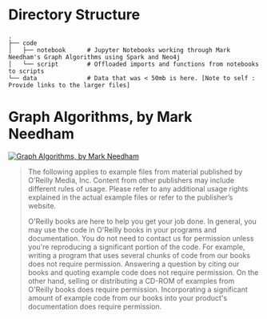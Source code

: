 # Directory Structure

	.
	├── code 
	│   ├── notebook      # Jupyter Notebooks working through Mark Needham's Graph Algorithms using Spark and Neo4j
	│   └── script        # Offloaded imports and functions from notebooks to scripts
	└── data              # Data that was < 50mb is here. [Note to self : Provide links to the larger files]


# Graph Algorithms, by Mark Needham
	  
[![Graph Algorithms, by Mark Needham](http://akamaicovers.oreilly.com/images/9781492047612/cat.gif)](https://www.safaribooksonline.com/library/view/title/9781492047674//)
	  
> The following applies to example files from material published by O’Reilly Media, Inc. Content from other publishers may include different rules of usage. Please refer to any additional usage rights explained in the actual example files or refer to the publisher’s website.
>	  
> O'Reilly books are here to help you get your job done. In general, you may use the code in O'Reilly books in your programs and documentation. You do not need to contact us for permission unless you're reproducing a significant portion of the code. For example, writing a program that uses several chunks of code from our books does not require permission. Answering a question by citing our books and quoting example code does not require permission. On the other hand, selling or distributing a CD-ROM of examples from O'Reilly books does require permission. Incorporating a significant amount of example code from our books into your product's documentation does require permission.
 
